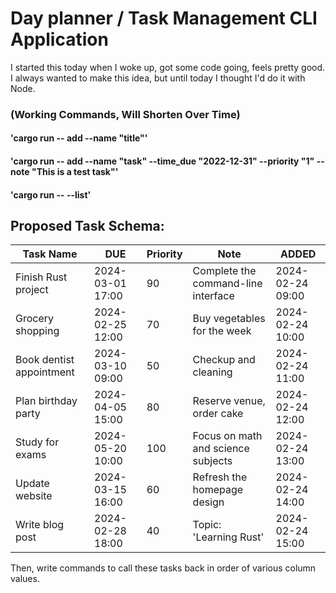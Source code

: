# Day planner / Task Management CLI Application

I started this today when I woke up, got some code going, feels pretty good. I always wanted to make this idea, but until today I thought I'd do it with Node.

### (Working Commands, Will Shorten Over Time)
#### 'cargo run -- add --name "title"'
#### 'cargo run -- add --name "task" --time_due "2022-12-31" --priority "1" --note "This is a test task"'
#### 'cargo run -- --list'

## Proposed Task Schema:

| Task Name        | DUE         | Priority | Note                               | ADDED          |
|----------------------|------------------|----------|------------------------------------|----------------------|
| Finish Rust project  | 2024-03-01 17:00 | 90       | Complete the command-line interface| 2024-02-24 09:00     |
| Grocery shopping     | 2024-02-25 12:00 | 70       | Buy vegetables for the week        | 2024-02-24 10:00     |
| Book dentist appointment| 2024-03-10 09:00| 50      | Checkup and cleaning               | 2024-02-24 11:00     |
| Plan birthday party  | 2024-04-05 15:00 | 80       | Reserve venue, order cake          | 2024-02-24 12:00     |
| Study for exams      | 2024-05-20 10:00 | 100      | Focus on math and science subjects | 2024-02-24 13:00     |
| Update website       | 2024-03-15 16:00 | 60       | Refresh the homepage design        | 2024-02-24 14:00     |
| Write blog post      | 2024-02-28 18:00 | 40       | Topic: 'Learning Rust'             | 2024-02-24 15:00     |

Then, write commands to call these tasks back in order of various column values.
